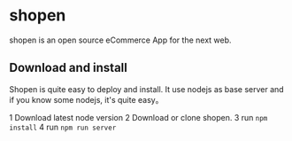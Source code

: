 # shopen

shopen is an open source eCommerce App for the next web. 


## Download and install

Shopen is quite easy to deploy and install. It use nodejs as base server and if you know some nodejs, it's quite easy。


1 Download latest node version
2 Download or clone shopen.
3 run `npm install`
4 run `npm run server`





